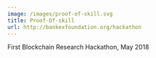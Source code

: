 ```yaml
---
image: /images/proof-of-skill.svg
title: Proof-Of-skill
url: http://bankexfoundation.org/hackathon
---
```


First Blockchain Research Hackathon, May 2018